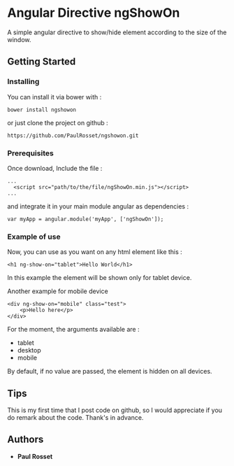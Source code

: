 # Angular Directive ngShowOn

A simple angular directive to show/hide element according to the size of the window.

## Getting Started

### Installing

You can install it via bower with :

```
bower install ngshowon
```

or just clone the project on github :

```
https://github.com/PaulRosset/ngshowon.git
```

### Prerequisites

Once download, Include the file :

```
...
  <script src="path/to/the/file/ngShowOn.min.js"></script>
...
```

and integrate it in your main module angular as dependencies :

```
var myApp = angular.module('myApp', ['ngShowOn']);
```

### Example of use

Now, you can use as you want on any html element like this :

```
<h1 ng-show-on="tablet">Hello World</h1>
```

In this example the element will be shown only for tablet device.


Another example for mobile device

```
<div ng-show-on="mobile" class="test">
    <p>Hello here</p>
</div>
```

For the moment, the arguments available are : 
- tablet
- desktop
- mobile

By default, if no value are passed, the element is hidden on all devices.

## Tips

This is my first time that I post code on github, so I would appreciate if you do remark about the code.
Thank's in advance.

## Authors

* **Paul Rosset**